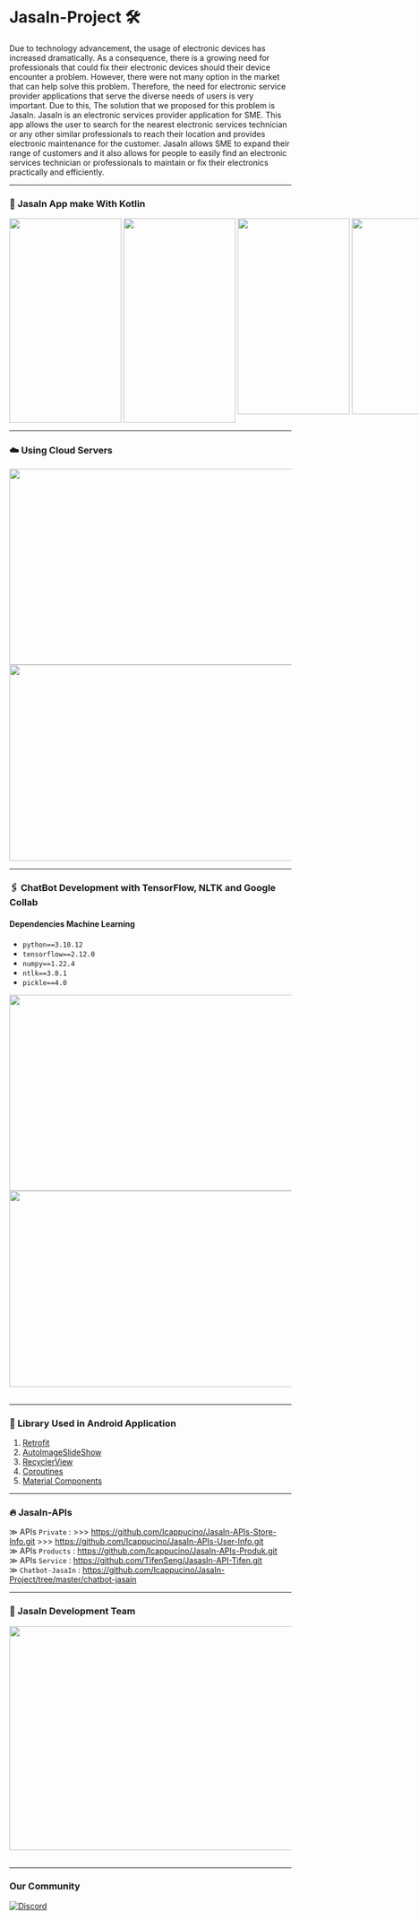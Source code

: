 # JasaIn-Project 🛠️

<p>
Due to technology advancement, the usage of electronic devices has increased dramatically. As a consequence, there is a growing need for professionals that could fix their electronic devices should their device encounter a problem. However, there were not many option in the market that can help solve this problem. Therefore, the need for electronic service provider applications that serve the diverse needs of users is very important. Due to this, The solution that we proposed for this problem is JasaIn. JasaIn is an electronic services provider application for SME. This app allows the user to search for the nearest electronic services technician or any other similar professionals to reach their location and provides electronic maintenance for the customer. JasaIn allows SME to expand their range of customers and it also allows for people to easily find an electronic services technician or professionals to maintain or fix their electronics practically and efficiently.
</p>

---
<h3>📱 JasaIn App make With Kotlin</h3>
<p style="display:flex">
<img height="365em" width="200em" src="https://github.com/Icappucino/JasaIn-Project/assets/93023359/35a43687-fcdb-4779-97d4-638821a2d28a.jpeg"> &nbsp
<img height="365em" width="200em" src="https://github.com/Icappucino/JasaIn-Project/assets/93023359/125f7436-c67a-4698-b1a5-0fcc5205c34f.jpeg"> &nbsp
<img height="350em" width="200em" src="https://github.com/Icappucino/JasaIn-Project/assets/93023359/985a0fbc-5f6e-4870-9364-5313bec73c38.jpeg"> &nbsp
<img height="350em" width="200em" src="https://github.com/Icappucino/JasaIn-Project/assets/93023359/54e153e0-8129-45d3-806f-7f988004fd7e.jpeg"> &nbsp
<img height="350em" width="200em" src="https://github.com/Icappucino/JasaIn-Project/assets/93023359/77d725a4-123a-46cc-982a-3830c200e067.jpeg"> &nbsp
</p>

---
<h3>☁️ Using Cloud Servers</h3>
<img height="350em" width="700em" src="https://github.com/Icappucino/JasaIn-Project/assets/93023359/3b098198-1514-44dd-8db6-f6ea0ba0ba85.jpeg"> </br>
<img height="350em" width="700em" src="https://github.com/Icappucino/JasaIn-Project/assets/93023359/3b8a3af6-2dd4-47eb-92c4-19054936dd9f.jpeg">

---
<h3>🖇 ChatBot Development with TensorFlow, NLTK and Google Collab</h3>

<h4>Dependencies Machine Learning</h4>

- `python==3.10.12` </br>
- `tensorflow==2.12.0` </br>
- `numpy==1.22.4` </br>
- `ntlk==3.8.1` </br>
- `pickle==4.0` </br>

<img height="350em" width="700em" src="https://github.com/Icappucino/JasaIn-Project/blob/master/chatbot-jasain/chatbot-screenshot-collab.png">
<img height="350em" width="700em" src="https://github.com/Icappucino/JasaIn-Project/assets/93023359/216fb5b2-ec5d-4bbf-8aad-cc90d9e06074.jpeg"> &nbsp

---
<h3>📱 Library Used in Android Application</h3>

1. [Retrofit](https://square.github.io/retrofit/)
2. [AutoImageSlideShow](https://developer.android.com/reference/androidx/viewpager/widget/ViewPager)
3. [RecyclerView](https://developer.android.com/guide/topics/ui/layout/recyclerview)
4. [Coroutines](https://developer.android.com/kotlin/coroutines)
5. [Material Components](https://material.io/components?platform=android)

---
<h3>🔥 JasaIn-APIs</h3>

&#8811; APIs `Private`    : >>> https://github.com/Icappucino/JasaIn-APIs-Store-Info.git >>> https://github.com/Icappucino/JasaIn-APIs-User-Info.git </br>
&#8811; APIs `Products`    : https://github.com/Icappucino/JasaIn-APIs-Produk.git </br>
&#8811; APIs `Service`  : https://github.com/TifenSeng/JasasIn-API-Tifen.git </br>
&#8811; `Chatbot-JasaIn`  : https://github.com/Icappucino/JasaIn-Project/tree/master/chatbot-jasain </br>
</p>

---
<h3> 👥 JasaIn Development Team </h3>
<img height="400em" width="700em" src="https://github.com/Icappucino/JasaIn-Project/assets/93023359/369a3e8c-3329-436d-b743-39bb3c4ed1a6.jpeg"> &nbsp

---
<h3> Our Community </h3>

<a href="https://discord.gg/DsqU8QxzKs" target="_blank">
    <img alt="Discord" src="https://img.shields.io/badge/Discord-7289DA?style=for-the-badge&logo=discord&logoColor=white" />
  </a>
